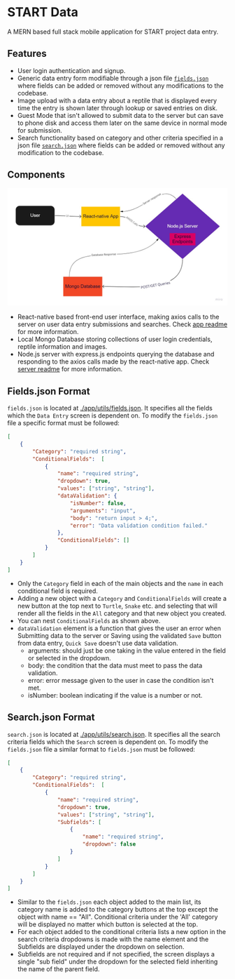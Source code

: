 # START Data
A MERN based full stack mobile application for START project data entry.

## Features
- User login authentication and signup. 
- Generic data entry form modifiable through a json file [`fields.json`](##fieldsjson-format) where fields can be added or removed without any modifications to the codebase.
- Image upload with a data entry about a reptile that is displayed every time the entry is shown later through lookup or saved entries on disk.
- Guest Mode that isn't allowed to submit data to the server but can save to phone disk and access them later on the same device in normal mode for submission.
- Search functionality based on category and other criteria specified in a json file [`search.json`](##searchjson-format) where fields can be added or removed without any modification to the codebase. 

## Components
![Project Chart](./ExternalAssets/projectchart.jpg "Project Chart")
- React-native based front-end user interface, making axios calls to the server on user data entry submissions and searches. Check [app readme](./app/README.md) for more information.
- Local Mongo Database storing collections of user login credentials, reptile information and images.
- Node.js server with express.js endpoints querying the database and responding to the axios calls made by the react-native app. Check [server readme](./server/README.md) for more information.

## Fields.json Format
`fields.json` is located at [./app/utils/fields.json](./app/utils/fields.json). It specifies all the fields which the `Data Entry` screen is dependent on. To modify the `fields.json` file a specific format must be followed:
```json
[
    {
        "Category": "required string",
        "ConditionalFields":  [
            {
                "name": "required string",
                "dropdown": true,
                "values": ["string", "string"],
                "dataValidation": {
                    "isNumber": false,
                    "arguments": "input",
                    "body": "return input > 4;",
                    "error": "Data validation condition failed."
                },
                "ConditionalFields": []
            }
        ]
    }
]
```
- Only the `Category` field in each of the main objects and the `name` in each conditional field is required. 
- Adding a new object with a `Category` and `ConditionalFields` will create a new button at the top next to `Turtle`, `Snake` etc. and selecting that will render all the fields in the `All` category and that new object you created.
- You can nest `ConditionalFields` as shown above.
- `dataValidation` element is a function that gives the user an error when Submitting data to the server or Saving using the validated `Save` button from data entry, `Quick Save` doesn't use data validation.
    * arguments: should just be one taking in the value entered in the field or selected in the dropdown.
    * body: the condition that the data must meet to pass the data validation.
    * error: error message given to the user in case the condition isn't met.
    * isNumber: boolean indicating if the value is a number or not.

## Search.json Format
`search.json` is located at [./app/utils/search.json](./app/utils/search.json). It specifies all the search criteria fields which the `Search` screen is dependent on. To modify the `fields.json` file a similar format to `fields.json` must be followed:
```json
[
    {
        "Category": "required string",
        "ConditionalFields":  [
            {
                "name": "required string",
                "dropdown": true,
                "values": ["string", "string"],
                "Subfields": [
                    {
                        "name": "required string",
                        "dropdown": false
                    }
                ] 
            }
        ]
    }
]
```
- Similar to the `fields.json` each object added to the main list, its category name is added to the category buttons at the top except the object with name == "All". Conditional criteria under the 'All' category will be displayed no matter which button is selected at the top.
- For each object added to the conditional criteria lists a new option in the search criteria dropdowns is made with the name element and the Subfields are displayed under the dropdown on selection. 
- Subfields are not required and if not specified, the screen displays a single "sub field" under the dropdown for the selected field inheriting the name of the parent field.
